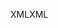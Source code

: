 <span data-ttu-id="737c9-101">XML</span><span class="sxs-lookup"><span data-stu-id="737c9-101">XML</span></span>